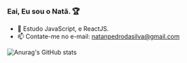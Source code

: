 ### Eai, Eu sou o Natã. 🏆

- 🌱 Estudo JavaScript, e ReactJS.
- 📫 Contate-me no e-mail: natanpedrodasilva@gmail.com
>
![Anurag's GitHub stats](https://github-readme-stats.vercel.app/api?username=DevPedro10&show_icons=true&theme=tokyonight)


